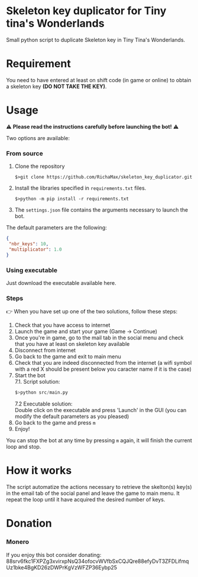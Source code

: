 # Skeleton key duplicator for Tiny tina's Wonderlands
 
Small python script to duplicate Skeleton key in Tiny Tina's Wonderlands.

# Requirement

You need to have entered at least on shift code (in game or online) to obtain a skeleton key **(DO NOT TAKE THE KEY)**.

# Usage

:warning: **Please read the instructions carefully before launching the bot!** :warning:

Two options are available:

### From source 
1. Clone the repository
    ```
    $>git clone https://github.com/RichaMax/skeleton_key_duplicator.git
    ```
2. Install the libraries specified in `requirements.txt` files.
    ```
    $>python -m pip install -r requirements.txt
    ```
3. The `settings.json` file contains the arguments necessary to launch the bot.

The default parameters are the following:
   ```json
   {
    "nbr_keys": 10,
    "multiplicator": 1.0
   }
   ```

### Using executable

Just download the executable available here.

### Steps
:point_right: When you have set up one of the two solutions, follow these steps:

 1. Check that you have access to internet
 2. Launch the game and start your game (Game -> Continue) 
 3. Once you're in game, go to the mail tab in the social menu and check that you have at least on skeleton key available
 4. Disconnect from internet
 5. Go back to the game and exit to main menu
 6. Check that you are indeed disconnected from the internet (a wifi symbol with a red X should be present below you caracter name if it is the case)
 7. Start the bot  
  7.1. Script solution:  
    ```python
    $>python src/main.py
    ```  
    7.2 Executable solution:  
        Double click on the executable and press 'Launch' in the GUI (you can modify the default parameters as you pleased)  
 8. Go back to the game and press `m`
 9. Enjoy!

You can stop the bot at any time by pressing `m` again, it will finish the current loop and stop.

# How it works

The script automatize the actions necessary to retrieve the skelton(s) key(s) in the email tab of the social panel and leave the game to main menu. It repeat the loop until it have acquired the desired number of keys.

# Donation
### Monero
If you enjoy this bot consider donating: 88srv6fkc1FXPZg3xvirxpNsQ34ofocvWVfbSxCQJQre88efyDvT3ZFDLifmqUz1bke4BgKD26zDWPrKgVzWFZP36Eybp25
